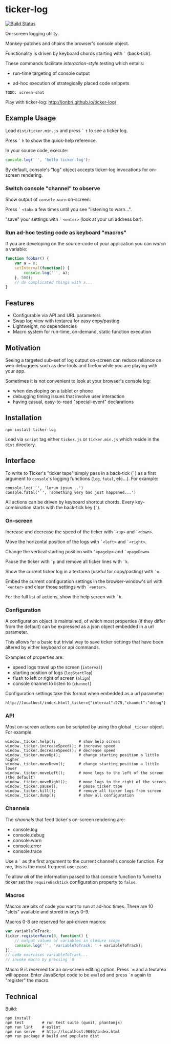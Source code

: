 # ticker-log

[![Build Status](https://travis-ci.org/jonbri/ticker-log.svg?branch=master)](https://travis-ci.org/jonbri/ticker-log)

On-screen logging utility.

Monkey-patches and chains the browser's console object.

Functionality is driven by keyboard chords starting with ``` ` ``` (back-*tick*).

These commands facilitate *interaction-style* testing which entails:

* run-time targeting of console output

* ad-hoc execution of strategically placed code snippets

```
TODO: screen-shot
```

Play with ticker-log: http://jonbri.github.io/ticker-log/

## Example Usage

Load `dist/ticker.min.js` and press ``` ` ``` `t` to see a ticker log.

Press ``` ` ``` `h` to show the quick-help reference.

In your source code, execute:

```js
console.log('`', 'hello ticker-log');
```

By default, console's "log" object accepts ticker-log invocations for on-screen rendering.

### Switch console "channel" to observe

Show output of `console.warn` on-screen:

Press ``` ` ``` `<tab>` a few times until you see "listening to warn...".

"save" your settings with ``` ` ``` `<enter>` (look at your url address bar).

### Run ad-hoc testing code as keyboard "macros"

If you are developing on the source-code of your application you can *watch* a variable:

```js
function foobar() {
    var a = 0;
    setInterval(function() {
        console.log('`', a);
    }, 500);
    // do complicated things with a...
}
```

## Features

* Configurable via API and URL parameters
* Swap log view with textarea for easy copy/pasting
* Lightweight, no dependencies
* Macro system for run-time, on-demand, static function execution

## Motivation

Seeing a targeted sub-set of log output on-screen can reduce reliance on web debuggers such as dev-tools and firefox while you are playing with your app.

Sometimes it is not convenient to look at your browser's console log:
* when developing on a tablet or phone
* debugging timing issues that involve user interaction
* having casual, easy-to-read "special-event" declarations

## Installation

```shell
npm install ticker-log
```

Load via `script` tag either `ticker.js` or `ticker.min.js` which reside in the `dist` directory.

## Interface
To write to Ticker's "ticker tape" simply pass in a back-tick (`` ` ``) as a first argument to `console`'s logging functions (`log`, `fatal`, etc...).
For example:

    console.log('`', 'lorum ipsum...')
    console.fatal('`', 'something very bad just happened...')

All actions can be driven by keyboard shortcut chords. Every key-combination starts with the back-tick key (`` ` ``).

### On-screen
Increase and decrease the speed of the ticker with `` `<up> `` and `` `<down> ``.

Move the horizontal position of the logs with `` `<left> `` and `` `<right> ``.

Change the vertical starting position with `` `<pageUp> `` and `` `<pageDown> ``.

Pause the ticker with `` `p `` and remove all ticker lines with `` `k ``.

Show the current ticker log in a textarea (useful for copy/pasting) with `` `o ``.

Embed the current configuration settings in the browser-window's url with `` `<enter> `` and clear those settings with `` `<enter> ``.

For the full list of actions, show the help screen with `` `h ``.

### Configuration

A configuration object is maintained, of which most properties (if they differ from the default) can be expressed as a json object embedded in a url parameter.

This allows for a basic but trivial way to save ticker settings that have been altered by either keyboard or api commands.

Examples of properties are:
* speed logs travel up the screen (`interval`)
* starting position of logs (`logStartTop`)
* flush to left or right of screen (`align`)
* console channel to listen to (`channel`)

Configuration settings take this format when embedded as a url parameter:

```
http://localhost/index.html?_ticker={"interval":275,"channel":"debug"}
```

### API
Most on-screen actions can be scripted by using the global `_ticker` object. For example:

    window._ticker.help();          # show help screen
    window._ticker.increaseSpeed(); # increase speed
    window._ticker.decreaseSpeed(); # decrease speed
    window._ticker.moveUp();        # change starting position a little higher
    window._ticker.moveDown();      # change starting position a little lower
    window._ticker.moveLeft();      # move logs to the left of the screen (the default)
    window._ticker.moveRight();     # move logs to the right of the screen
    window._ticker.pause();         # pause ticker tape
    window._ticker.kill();          # remove all ticker logs from screen
    window._ticker.dump();          # show all configuration

### Channels
The *channels* that feed ticker's on-screen rendering are:
* console.log
* console.debug
* console.warn
* console.error
* console.trace

Use a ``` ` ``` as the first argument to the current channel's console function. For me, this is the most frequent use-case.

To allow *all* of the information passed to that console function to funnel to ticker set the `requireBacktick` configuration property to `false`.

### Macros
Macros are bits of code you want to run at ad-hoc times. There are 10 "slots" available and stored in keys 0-9.

Macros 0-8 are reserved for api-driven macros:

```js
var variableToTrack;
ticker.registerMacro(0, function() {
    // output values of variables in closure scope
    console.log('`', 'variableToTrack: ' + variableToTrack);
});
// code exercises variableToTrack...
// invoke macro by pressing `0
```

Macro 9 is reserved for an on-screen editing option. Press `` `m `` and a textarea will appear. Enter JavaScript code to be `eval`ed and press `` `m `` again to "register" the macro.

## Technical
Build:

```shell
npm install
npm test        # run test suite (qunit, phantomjs)
npm run lint    # eslint
npm run serve   # http://localhost:9000/index.html
npm run package # build and populate dist
```
